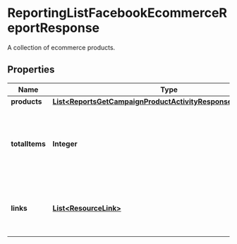 

# ReportingListFacebookEcommerceReportResponse

A collection of ecommerce products.

## Properties

| Name | Type | Description | Notes |
|------------ | ------------- | ------------- | -------------|
|**products** | [**List&lt;ReportsGetCampaignProductActivityResponseProductsInner&gt;**](ReportsGetCampaignProductActivityResponseProductsInner.md) |  |  [optional] |
|**totalItems** | **Integer** | The total number of items matching the query regardless of pagination. |  [optional] [readonly] |
|**links** | [**List&lt;ResourceLink&gt;**](ResourceLink.md) | A list of link types and descriptions for the API schema documents. |  [optional] [readonly] |



